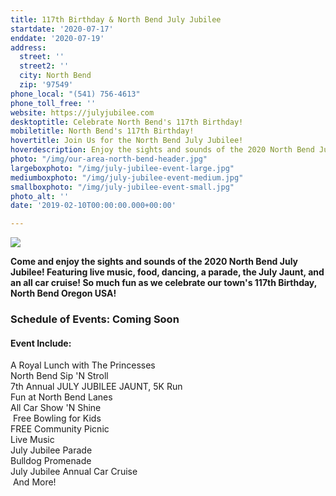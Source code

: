 ```yaml
---
title: 117th Birthday & North Bend July Jubilee
startdate: '2020-07-17'
enddate: '2020-07-19'
address:
  street: ''
  street2: ''
  city: North Bend
  zip: '97549'
phone_local: "(541) 756-4613"
phone_toll_free: ''
website: https://julyjubilee.com
desktoptitle: Celebrate North Bend's 117th Birthday!
mobiletitle: North Bend's 117th Birthday!
hovertitle: Join Us for the North Bend July Jubilee!
hoverdescription: Enjoy the sights and sounds of the 2020 North Bend July Jubilee!
photo: "/img/our-area-north-bend-header.jpg"
largeboxphoto: "/img/july-jubilee-event-large.jpg"
mediumboxphoto: "/img/july-jubilee-event-medium.jpg"
smallboxphoto: "/img/july-jubilee-event-small.jpg"
photo_alt: ''
date: '2019-02-10T00:00:00.000+00:00'

---
```

![](/img/july-jubilee-event-blog-695x322.jpg)

**Come and enjoy the sights and sounds of the 2020 North Bend July Jubilee! Featuring live music, food, dancing, a parade, the July Jaunt, and an all car cruise! So much fun as we celebrate our town's 117th Birthday, North Bend Oregon USA!**

### Schedule of Events: Coming Soon

#### Event Include:

A Royal Lunch with The Princesses   
North Bend Sip 'N Stroll  
7th Annual JULY JUBILEE JAUNT, 5K Run   
Fun at North Bend Lanes   
All Car Show 'N Shine  
 Free Bowling for Kids   
FREE Community Picnic   
Live Music   
July Jubilee Parade   
Bulldog Promenade  
July Jubilee Annual Car Cruise  
 And More!